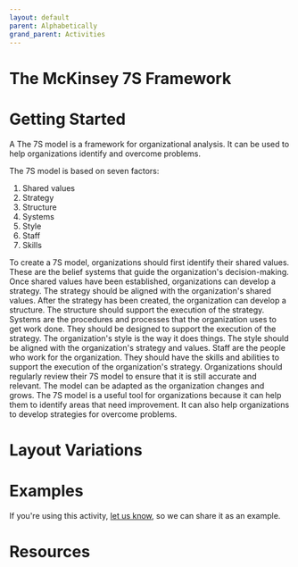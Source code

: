 ```yaml
---
layout: default
parent: Alphabetically
grand_parent: Activities
---
```

# The McKinsey 7S Framework

# Getting Started

A The 7S model is a framework for organizational analysis. It can be used to help organizations identify and overcome problems. 

The 7S model is based on seven factors: 
1. Shared values 
2. Strategy 
3. Structure 
4. Systems 
5. Style 
6. Staff 
7. Skills 

To create a 7S model, organizations should first identify their shared values. These are the belief systems that guide the organization's decision-making. Once shared values have been established, organizations can develop a strategy. The strategy should be aligned with the organization's shared values. After the strategy has been created, the organization can develop a structure. The structure should support the execution of the strategy. Systems are the procedures and processes that the organization uses to get work done. They should be designed to support the execution of the strategy. The organization's style is the way it does things. The style should be aligned with the organization's strategy and values. Staff are the people who work for the organization. They should have the skills and abilities to support the execution of the organization's strategy. Organizations should regularly review their 7S model to ensure that it is still accurate and relevant. The model can be adapted as the organization changes and grows. The 7S model is a useful tool for organizations because it can help them to identify areas that need improvement. It can also help organizations to develop strategies for overcome problems.

# Layout Variations
# Examples
If you're using this activity, [let us know](https://github.com/Standards-and-Practices/structured-rapid-development/issues/new?assignees=&labels=documentation&template=example-submission.md&title=Example+of+%5Byour+pattern+here%5D), so we can share it as an example.
# Resources
